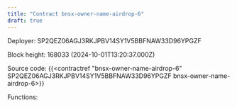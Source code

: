 ```yaml
---
title: "Contract bnsx-owner-name-airdrop-6"
draft: true
---
```

Deployer: SP2QEZ06AGJ3RKJPBV14SY1V5BBFNAW33D96YPGZF


 



Block height: 168033 (2024-10-01T13:20:37.000Z)

Source code: {{<contractref "bnsx-owner-name-airdrop-6" SP2QEZ06AGJ3RKJPBV14SY1V5BBFNAW33D96YPGZF bnsx-owner-name-airdrop-6>}}

Functions:


